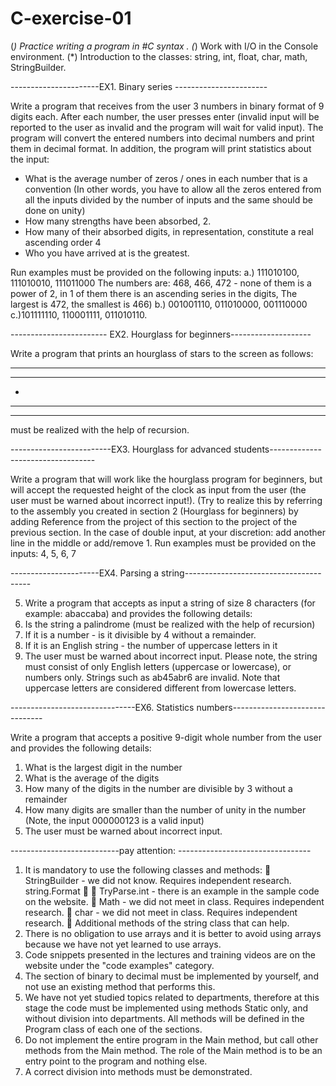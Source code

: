 # C-exercise-01
(*) Practice writing a program in #C syntax . (*) Work with I/O in the Console environment. (*) Introduction to the classes: string, int, float, char, math, StringBuilder.

----------------------EX1. Binary series -----------------------

Write a program that receives from the user 3 numbers in binary format of 9 digits each.
After each number, the user presses enter (invalid input will be reported to the user as invalid and the program will wait for valid input).
The program will convert the entered numbers into decimal numbers and print them in decimal format.
In addition, the program will print statistics about the input:
* What is the average number of zeros / ones in each number that is a convention
(In other words, you have to allow all the zeros entered from all the inputs divided by the number of inputs and the same should be done on unity)
* How many strengths have been absorbed, 2.
* How many of their absorbed digits, in representation, constitute a real ascending order 4
* Who you have arrived at is the greatest.

Run examples must be provided on the following inputs:
a.) 111010100, 111010010, 111011000
The numbers are: 468, 466, 472 - none of them is a power of 2, in 1 of them there is an ascending series in the digits,
The largest is 472, the smallest is 466)
b.) 001001110, 011010000, 001110000 
c.)101111110, 110001111, 011010110. 


------------------------ EX2. Hourglass for beginners--------------------

Write a program that prints an hourglass of stars to the screen as follows:
*****
***
*
***
*****
must be realized with the help of recursion.


-------------------------EX3. Hourglass for advanced students----------------------------------

Write a program that will work like the hourglass program for beginners, but will accept the requested height of the clock as input
from the user (the user must be warned about incorrect input!).
(Try to realize this by referring to the assembly you created in section 2 (Hourglass for beginners) by adding
Reference from the project of this section to the project of the previous section.
In the case of double input, at your discretion: add another line in the middle or add/remove 1.
Run examples must be provided on the inputs: 4, 5, 6, 7


----------------------EX4. Parsing a string---------------------------------------

5. Write a program that accepts as input a string of size 8 characters (for example: abaccaba) and provides the following details:
1. Is the string a palindrome (must be realized with the help of recursion)
2. If it is a number - is it divisible by 4 without a remainder.
3. If it is an English string - the number of uppercase letters in it
4. The user must be warned about incorrect input.
Please note, the string must consist of only English letters (uppercase or lowercase), or numbers only.
Strings such as ab45abr6 are invalid. Note that uppercase letters are considered different from lowercase letters.


-------------------------------EX6. Statistics numbers-------------------------------

Write a program that accepts a positive 9-digit whole number from the user and provides the following details:
1. What is the largest digit in the number
2. What is the average of the digits
3. How many of the digits in the number are divisible by 3 without a remainder
4. How many digits are smaller than the number of unity in the number
(Note, the input 000000123 is a valid input)
5. The user must be warned about incorrect input.



---------------------------pay attention: ---------------------------------
1. It is mandatory to use the following classes and methods:
 StringBuilder - we did not know. Requires independent research.
string.Format 
 TryParse.int - there is an example in the sample code on the website.
 Math - we did not meet in class. Requires independent research.
 char - we did not meet in class. Requires independent research.
 Additional methods of the string class that can help.
2. There is no obligation to use arrays and it is better to avoid using arrays because we have not yet learned to use arrays.
3. Code snippets presented in the lectures and training videos are on the website under the "code examples" category.
4. The section of binary to decimal must be implemented by yourself, and not use an existing method that performs this.
5. We have not yet studied topics related to departments, therefore at this stage the code must be implemented using methods
Static only, and without division into departments. All methods will be defined in the Program class of each one
of the sections.
6. Do not implement the entire program in the Main method, but call other methods from the Main method.
The role of the Main method is to be an entry point to the program and nothing else.
7. A correct division into methods must be demonstrated.
